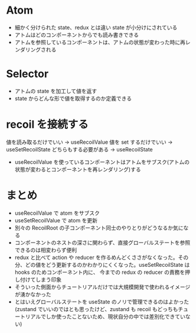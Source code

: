 # Atom

- 細かく分けられた state、redux とは違い state が小分けにされている
- アトムはどのコンポーネントからでも読み書きできる
- アトムを参照しているコンポーネントは、アトムの状態が変わった時に再レンダリングされる

# Selector

- アトムの state を加工して値を返す
- state からどんな形で値を取得するのか定義できる

# recoil を接続する

値を読み取るだけでいい -> useRecoilValue
値を set するだけでいい -> useSetRecoilState
どちらもする必要がある -> useRecoilState

- useRecoilValue を使っているコンポーネントはアトムをサブスク(アトムの状態が変わるとコンポーネントを再レンダリング)する

# まとめ

- useRecoilValue で atom をサブスク
- useSetRecoilValue で atom を更新
- 別々の RecoilRoot の子コンポーネント同士のやりとりがどうなるか気になる
- コンポーネントのネストの深さに関わらず、直接グローバルステートを参照できるのは相変わらず便利
- redux と比べて action や reducer を作るめんどくささがなくなった。その分、どの値をどう更新するのかわかりにくくなった。useSetRecoilState は hooks のためコンポーネント内に、 今までの redux の reducer の責務を押し付けてしまう印象
- そういった側面からチュートリアルだけでは大規模開発で使われるイメージが湧かなかった
- とはいえグローバルステートを useState のノリで管理できるのはよかった(zustand でいいのではとも思ったけど、zustand も recoil もどっちもチュートリアルでしか使ったことないため、現状自分の中では差別化できていない)
